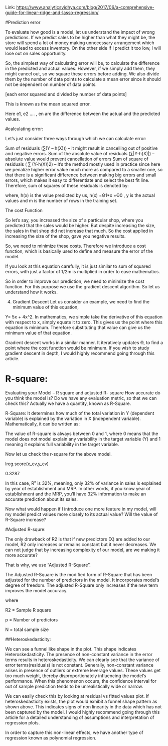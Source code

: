 Link: https://www.analyticsvidhya.com/blog/2017/06/a-comprehensive-guide-for-linear-ridge-and-lasso-regression/


#Prediction error

To evaluate how good is a model, let us understand the impact of wrong predictions. If we predict sales to be higher than what they might be, the store will spend a lot of money making unnecessary arrangement which would lead to excess inventory. On the other side if I predict it too low, I will lose out on sales opportunity.

So, the simplest way of calculating error will be, to calculate the difference in the predicted and actual values. However, if we simply add them, they might cancel out, so we square these errors before adding. We also divide them by the number of data points to calculate a mean error since it should not be dependent on number of data points.

[each error squared and divided by number of data points]

This is known as the mean squared error.

Here e1, e2 …. , en are the difference between the actual and the predicted values.


#calculating error:

Let’s just consider three ways through which we can calculate error:

Sum of residuals (∑(Y – h(X))) – it might result in cancelling out of positive and negative errors.
Sum of the absolute value of residuals (∑|Y-h(X)|) – absolute value would prevent cancellation of errors
Sum of square of residuals ( ∑ (Y-h(X))2) – it’s the method mostly used in practice since here we penalize higher error value much more as compared to a smaller one, so that there is a significant difference between making big errors and small errors, which makes it easy to differentiate and select the best fit line.
Therefore, sum of squares of these residuals is denoted by:



where, h(x) is the value predicted by us,  h(x) =Θ1*x +Θ0 , y is the actual values and m is the number of rows in the training set.

 

The cost Function

So let’s say, you increased the size of a particular shop, where you predicted that the sales would be higher. But despite increasing the size, the sales in that shop did not increase that much. So the cost applied in increasing the size of the shop, gave you negative results.

So, we need to minimize these costs. Therefore we introduce a cost function, which is basically used to define and measure the error of the model.



If you look at this equation carefully, it is just similar to sum of squared errors, with just a factor of 1/2m is multiplied in order to ease mathematics.

So in order to improve our prediction, we need to minimize the cost function. For this purpose we use the gradient descent algorithm. So let us understand how it works.

 

4. Gradient Descent
Let us consider an example, we need to find the minimum value of this equation,

Y= 5x + 4x^2. In mathematics, we simple take the derivative of this equation with respect to x, simply equate it to zero. This gives us the point where this equation is minimum. Therefore substituting that value can give us the minimum value of that equation.

Gradient descent works in a similar manner. It iteratively updates Θ, to find a point where the cost function would be minimum. If you wish to study gradient descent in depth, I would highly recommend going through this article.


# R-square:

 Evaluating your Model – R square and adjusted R- square
How accurate do you think the model is? Do we have any evaluation metric, so that we can check this? Actually we have a quantity, known as R-Square.

R-Square: It determines how much of the total variation in Y (dependent variable) is explained by the variation in X (independent variable). Mathematically, it can be written as:



The value of R-square is always between 0 and 1, where 0 means that the model does not model explain any variability in the target variable (Y) and 1 meaning it explains full variability in the target variable.

Now let us check the r-square for the above model.

lreg.score(x_cv,y_cv)

0.3287

In this case, R² is 32%, meaning, only 32% of variance in sales is explained by year of establishment and MRP. In other words, if you know year of establishment and the MRP, you’ll have 32% information to make an accurate prediction about its sales.

Now what would happen if I introduce one more feature in my model, will my model predict values more closely to its actual value? Will the value of R-Square increase?


#Adjusted R-squre:

The only drawback of R2 is that if new predictors (X) are added to our model, R2 only increases or remains constant but it never decreases. We can not judge that by increasing complexity of our model, are we making it more accurate?

That is why, we use “Adjusted R-Square”.

The Adjusted R-Square is the modified form of R-Square that has been adjusted for the number of predictors in the model. It incorporates model’s degree of freedom. The adjusted R-Square only increases if the new term improves the model accuracy.

where

R2 = Sample R square

p = Number of predictors

N = total sample size


##Heteroskedasticity:



We can see a funnel like shape in the plot. This shape indicates Heteroskedasticity. The presence of non-constant variance in the error terms results in heteroskedasticity. We can clearly see that the variance of error terms(residuals) is not constant. Generally, non-constant variance arises in presence of outliers or extreme leverage values. These values get too much weight, thereby disproportionately influencing the model’s performance. When this phenomenon occurs, the confidence interval for out of sample prediction tends to be unrealistically wide or narrow.

We can easily check this by looking at residual vs fitted values plot. If heteroskedasticity exists, the plot would exhibit a funnel shape pattern as shown above. This indicates signs of non linearity in the data which has not been captured by the model. I would highly recommend going through this article for a detailed understanding of assumptions and interpretation of regression plots.

In order to capture this non-linear effects, we have another type of regression known as polynomial regression. 
